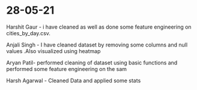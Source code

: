 # 28-05-21
Harshit Gaur - i have cleaned as well as done some feature engineering on cities_by_day.csv.                                                                      

Anjali Singh - I have cleaned dataset by removing some columns and null values .Also visualized using heatmap

Aryan Patil- performed cleaning of dataset using basic functions and performed some feature engineering on the sam

Harsh Agarwal - Cleaned Data and applied some stats
